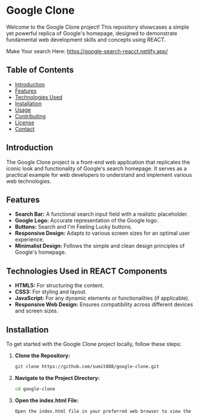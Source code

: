 # Google Clone

Welcome to the Google Clone project! This repository showcases a simple yet powerful replica of Google's homepage, designed to demonstrate fundamental web development skills and concepts using REACT.

Make Your search Here: https://google-search-reacct.netlify.app/

## Table of Contents

- [Introduction](#introduction)
- [Features](#features)
- [Technologies Used](#technologies-used)
- [Installation](#installation)
- [Usage](#usage)
- [Contributing](#contributing)
- [License](#license)
- [Contact](#contact)

## Introduction

The Google Clone project is a front-end web application that replicates the iconic look and functionality of Google's search homepage. It serves as a practical example for web developers to understand and implement various web technologies.

## Features

- **Search Bar:** A functional search input field with a realistic placeholder.
- **Google Logo:** Accurate representation of the Google logo.
- **Buttons:** Search and I'm Feeling Lucky buttons.
- **Responsive Design:** Adapts to various screen sizes for an optimal user experience.
- **Minimalist Design:** Follows the simple and clean design principles of Google's homepage.

## Technologies Used in REACT Components

- **HTML5:** For structuring the content.
- **CSS3:** For styling and layout.
- **JavaScript:** For any dynamic elements or functionalities (if applicable).
- **Responsive Web Design:** Ensures compatibility across different devices and screen sizes.

## Installation

To get started with the Google Clone project locally, follow these steps:

1. **Clone the Repository:**

   ```bash
   git clone https://github.com/sumit888/google-clone.git
   
2. **Navigate to the Project Directory:**

   ```bash
   cd google-clone

3. **Open the index.html File:**

   ```bash
   Open the index.html file in your preferred web browser to view the project.
   
